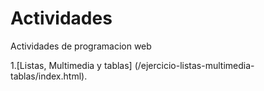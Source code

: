 # Actividades
Actividades de programacion web 

1.[Listas, Multimedia y tablas] (/ejercicio-listas-multimedia-tablas/index.html).

